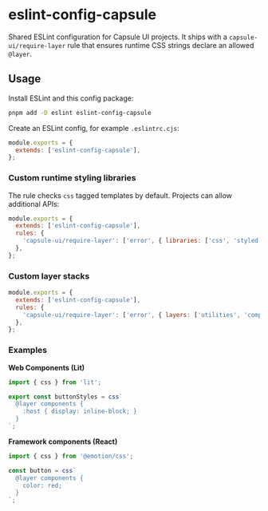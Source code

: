 # eslint-config-capsule

Shared ESLint configuration for Capsule UI projects. It ships with a `capsule-ui/require-layer` rule that ensures runtime CSS strings declare an allowed `@layer`.

## Usage

Install ESLint and this config package:

```sh
pnpm add -D eslint eslint-config-capsule
```

Create an ESLint config, for example `.eslintrc.cjs`:

```js
module.exports = {
  extends: ['eslint-config-capsule'],
};
```

### Custom runtime styling libraries

The rule checks `css` tagged templates by default. Projects can allow additional APIs:

```js
module.exports = {
  extends: ['eslint-config-capsule'],
  rules: {
    'capsule-ui/require-layer': ['error', { libraries: ['css', 'styled'] }],
  },
};
```

### Custom layer stacks

```js
module.exports = {
  extends: ['eslint-config-capsule'],
  rules: {
    'capsule-ui/require-layer': ['error', { layers: ['utilities', 'components'] }],
  },
};
```

### Examples

**Web Components (Lit)**

```js
import { css } from 'lit';

export const buttonStyles = css`
  @layer components {
    :host { display: inline-block; }
  }
`;
```

**Framework components (React)**

```js
import { css } from '@emotion/css';

const button = css`
  @layer components {
    color: red;
  }
`;
```

